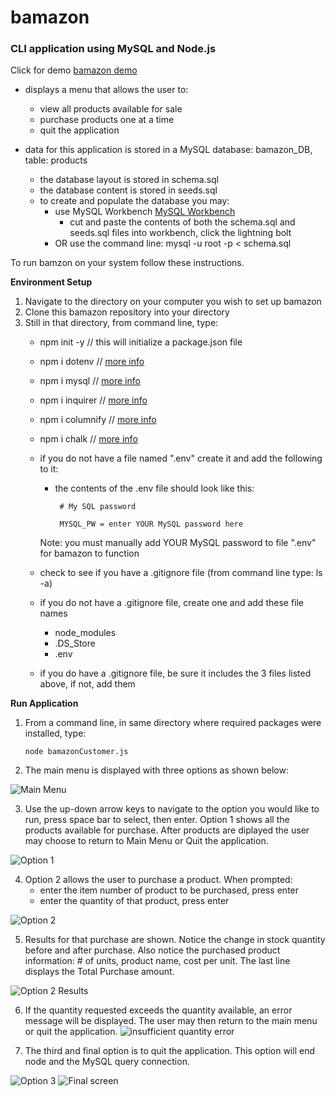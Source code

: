 # bamazon
### CLI application using MySQL and Node.js


Click for demo [bamazon demo]() 

* displays a menu that allows the user to:
    * view all products available for sale
    * purchase products one at a time
    * quit the application
    
* data for this application is stored in a MySQL database: bamazon_DB, table: products
    * the database layout is stored in schema.sql
    * the database content is stored in seeds.sql
    * to create and populate the database you may:
        * use MySQL Workbench [MySQL Workbench](https://dev.mysql.com/downloads/workbench/)
            * cut and paste the contents of both the schema.sql and seeds.sql files into workbench, click the lightning bolt
        * OR use the command line: mysql -u root -p < schema.sql

To run bamzon on your system follow these instructions.

**Environment Setup**
1. Navigate to the directory on your computer you wish to set up bamazon
2. Clone this bamazon repository into your directory
3. Still in that directory, from command line, type:
    * npm init -y // this will initialize a package.json file 
    * npm i dotenv // [more info](https://www.npmjs.com/package/dotenv) 
    * npm i mysql // [more info](https://www.npmjs.com/package/mysql) 
    * npm i inquirer // [more info](https://www.npmjs.com/package/inquirer) 
    * npm i columnify // [more info](https://www.npmjs.com/package/columnify)
    * npm i chalk // [more info](https://www.npmjs.com/package/chalk) 
    * if you do not have a file named ".env" create it and add the following to it:
        * the contents of the .env file should look like this:
           ```
            # My SQL password

            MYSQL_PW = enter YOUR MySQL password here
           ```
        Note: you must manually add YOUR MySQL password to file ".env" for bamazon to function

    * check to see if you have a .gitignore file (from command line type: ls -a) 
    * if you do not have a .gitignore file, create one and add these file names
        * node_modules
        * .DS_Store
        * .env
    * if you do have a .gitignore file, be sure it includes the 3 files listed above, if not, add them


**Run Application**    

1. From a command line, in same directory where required packages were installed, type:
    ```
    node bamazonCustomer.js
    ```
2. The main menu is displayed with three options as shown below: 

![Main Menu](assets/mainMenu.jpg)

3. Use the up-down arrow keys to navigate to the option you would like to run, press space bar to select, then enter. Option 1 shows all the products available for purchase. After products are diplayed the user may choose to return to Main Menu or Quit the application.

![Option 1](assets/viewProducts.jpg)

4. Option 2 allows the user to purchase a product. When prompted: 
    * enter the item number of product to be purchased, press enter
    * enter the quantity of that product, press enter 

![Option 2](assets/purchaseProduct_1.jpg)

5. Results for that purchase are shown. Notice the change in stock quantity before and after purchase.
   Also notice the purchased product information: # of units, product name, cost per unit.
   The last line displays the Total Purchase amount.

![Option 2 Results](assets/purchaseProduct_2.jpg)

6. If the quantity requested exceeds the quantity available, an error message will be displayed. 
   The user may then return to the main menu or quit the application.
![insufficient quantity error](assets/insufficientInventory.jpg)

7. The third and final option is to quit the application. This option will end node and the MySQL query connection.

![Option 3](assets/quitApp.jpg)
![Final screen](assets/quitApp2.jpg)



